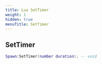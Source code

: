 ```yaml
---
title: Lua SetTimer
weight: 1
hidden: true
menuTitle: SetTimer
---
```

## SetTimer
```lua
Spawn:SetTimer(number duration); -- void
```